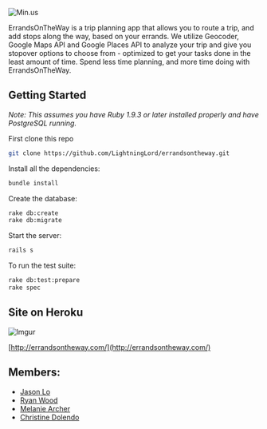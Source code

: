 ![Min.us](http://i7.minus.com/ibieCb1hOY5dUZ.png)

ErrandsOnTheWay is a trip planning app that allows you to route a trip, and add stops along the way, based on your errands. We utilize Geocoder, Google Maps API and Google Places API to analyze your trip and give you stopover options to choose from - optimized to get your tasks done in the least amount of time. Spend less time planning, and more time doing with ErrandsOnTheWay.

## Getting Started

*Note: This assumes you have Ruby 1.9.3 or later installed properly and have PostgreSQL running.*

First clone this repo
```bash
git clone https://github.com/LightningLord/errandsontheway.git
```

Install all the dependencies:
```bash
bundle install
```

Create the database:
```bash
rake db:create
rake db:migrate
```

Start the server:
```bash
rails s
```

To run the test suite:
```bash
rake db:test:prepare
rake spec
```

## Site on Heroku

![Imgur](http://i.imgur.com/xiKbeLR.png)

[http://errandsontheway.com/](http://errandsontheway.com/)

## Members:

* [Jason Lo](https://github.com/LightningLord) 
* [Ryan Wood](https://github.com/rbn1357)
* [Melanie Archer](https://github.com/mejarc)
* [Christine Dolendo](https://github.com/chrisdolendo)

